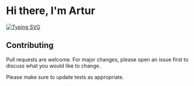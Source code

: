 # Hi there, I'm Artur

[![Typing SVG](https://readme-typing-svg.herokuapp.com?color=%2336BCF7&lines=Computer+science+student)](https://git.io/typing-svg)

## Contributing

Pull requests are welcome. For major changes, please open an issue first
to discuss what you would like to change.

Please make sure to update tests as appropriate.
